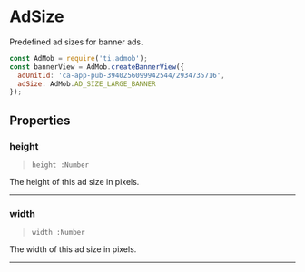 # AdSize

Predefined ad sizes for banner ads.

```js
const AdMob = require('ti.admob');
const bannerView = AdMob.createBannerView({
  adUnitId: 'ca-app-pub-3940256099942544/2934735716',
  adSize: AdMob.AD_SIZE_LARGE_BANNER
});
```

## Properties

### height

> `height :Number`

The height of this ad size in pixels.

---

### width

> `width :Number`

The width of this ad size in pixels.

---